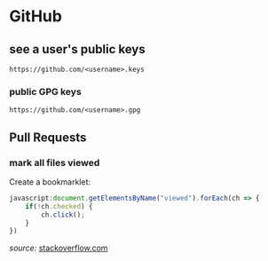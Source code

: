 # GitHub

## see a user's public keys

`https://github.com/<username>.keys`

### public GPG keys

`https://github.com/<username>.gpg`

## Pull Requests

### mark all files viewed

Create a bookmarklet:

```js
javascript:document.getElementsByName("viewed").forEach(ch => {
    if(!ch.checked) {
        ch.click();
    }
})
```

*source:* [stackoverflow.com](https://stackoverflow.com/questions/69945775/how-to-unview-toggle-all-the-viewed-files-on-github-pull-request#comment126429925_69945864)
